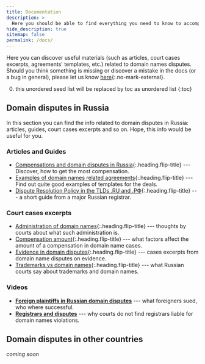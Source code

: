 ```yaml
---
title: Documentation
description: >
  Here you should be able to find everything you need to know to accomplish the most common tasks when blogging with Hydejack.
hide_description: true
sitemap: false
permalink: /docs/
---
```


Here you can discover useful materials (such as articles, court cases excerpts, agreements' templates, etc.) related to domain names disputes. Should you think something is missing or discover a mistake in the docs (or a bug in general), please let us know [here](https://adminpays.com/contact){:.no-mark-external}. 

0. this unordered seed list will be replaced by toc as unordered list
{:toc}

## Domain disputes in Russia

In this section you can find the info related to domain disputes in Russia: articles, guides, court cases excerpts and so on. Hope, this info would be useful for you.

### Articles and Guides
* [Compensations and domain disputes in Russia]{:.heading.flip-title} --- Discover, how to get the most compensation.
* [Examples of domain names related agreements]{:.heading.flip-title} --- Find out quite good examples of templates for the deals.
* [Dispute Resolution Policy in the TLDs .RU and .РФ](https://www.nic.ru/help/dispute-resolution-policy-in-the-tlds-ru-and-rf_6846.html){:.heading.flip-title} --- a short guide from a major Russian registrar.

### Court cases excerpts
* [Administration of domain names]{:.heading.flip-title} --- thoughts by courts about what such administration is.
* [Compensation amount]{:.heading.flip-title} --- what factors affect the amount of a compensation in domain name cases.
* [Evidence in domain disputes]{:.heading.flip-title} --- cases excerpts from domain name disputes on evidence.
* [Trademarks vs domain names]{:.heading.flip-title} --- what Russian courts say about trademarks and domain names.

### Videos
* [**Foreign plaintiffs in Russian domain disputes**](https://lfacademy.ru/course/2232751) --- what foreigners sued, who where successful. 
* [**Registrars and disputes**](https://lfacademy.ru/course/2658206) --- why courts do not find registrars liable for domain names violations.

## Domain disputes in other countries

*coming soon*


[Compensations and domain disputes in Russia]: compensations-Russia.md
[Compensation amount]: compensation-amount.md
[Evidence in domain disputes]: evidence.md
[Trademarks vs domain names]: trademarks.md
[Examples of domain names related agreements]: config.md
[Administration of domain names]: advanced.md
